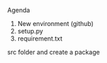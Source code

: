 Agenda

1. New environment (github)
2. setup.py
3. requirement.txt

src folder and create a package

